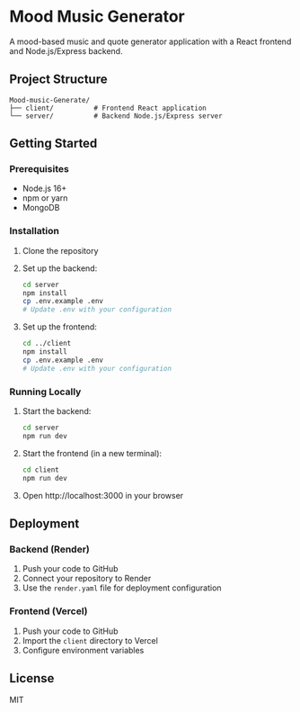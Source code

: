 # Mood Music Generator

A mood-based music and quote generator application with a React frontend and Node.js/Express backend.

## Project Structure

```
Mood-music-Generate/
├── client/          # Frontend React application
└── server/          # Backend Node.js/Express server
```

## Getting Started

### Prerequisites

- Node.js 16+
- npm or yarn
- MongoDB

### Installation

1. Clone the repository
2. Set up the backend:
   ```bash
   cd server
   npm install
   cp .env.example .env
   # Update .env with your configuration
   ```

3. Set up the frontend:
   ```bash
   cd ../client
   npm install
   cp .env.example .env
   # Update .env with your configuration
   ```

### Running Locally

1. Start the backend:
   ```bash
   cd server
   npm run dev
   ```

2. Start the frontend (in a new terminal):
   ```bash
   cd client
   npm run dev
   ```

3. Open http://localhost:3000 in your browser

## Deployment

### Backend (Render)

1. Push your code to GitHub
2. Connect your repository to Render
3. Use the `render.yaml` file for deployment configuration

### Frontend (Vercel)

1. Push your code to GitHub
2. Import the `client` directory to Vercel
3. Configure environment variables

## License

MIT
